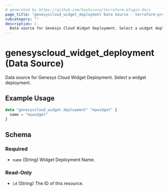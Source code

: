 ```yaml
---
# generated by https://github.com/hashicorp/terraform-plugin-docs
page_title: "genesyscloud_widget_deployment Data Source - terraform-provider-genesyscloud"
subcategory: ""
description: |-
  Data source for Genesys Cloud Widget Deployment. Select a widget deployment.
---
```


# genesyscloud_widget_deployment (Data Source)

Data source for Genesys Cloud Widget Deployment. Select a widget deployment.

## Example Usage

```terraform
data "genesyscloud_widget_deployment" "mywidget" {
  name = "mywidget"
}
```

<!-- schema generated by tfplugindocs -->
## Schema

### Required

- `name` (String) Widget Deployment Name.

### Read-Only

- `id` (String) The ID of this resource.

